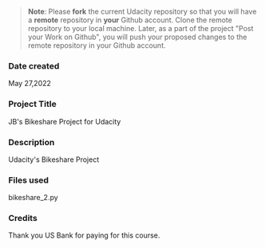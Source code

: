 >**Note**: Please **fork** the current Udacity repository so that you will have a **remote** repository in **your** Github account. Clone the remote repository to your local machine. Later, as a part of the project "Post your Work on Github", you will push your proposed changes to the remote repository in your Github account.

### Date created
May 27,2022

### Project Title
JB's Bikeshare Project for Udacity

### Description
Udacity's Bikeshare Project

### Files used
bikeshare_2.py

### Credits
Thank you US Bank for paying for this course.

